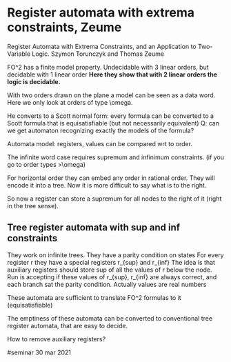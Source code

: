 # Register automata with extrema constraints, Zeume

Register Automata with Extrema Constraints, and an Application to Two-Variable
Logic. Szymon Torunczyk and Thomas Zeume

FO^2 has a finite model property.
Undecidable with 3 linear orders, but decidable with 1 linear order
**Here they show that with 2 linear orders the logic is decidable.**

With two orders drawn on the plane a model can be seen as a data word. Here we
only look at orders of type \omega.
 
He converts to a Scott normal form: every formula can be converted to a Scott
formula that is equisatisfiable (but not necessarily equivalent)
Q: can we get automaton recognizing exactly the models of the formula?

Automata model: registers, values can be compared wrt to order.

The infinite word case requires supremum and infinimum constraints. (if you go
to order types >\omega)

For horizontal order they can embed any order in rational order.
They will encode it into a tree. Now it is more difficult to say what is to the
right. 

So now a register can store a supremum for all nodes to the right of it (right
in the tree sense).

## Tree register automata with sup and inf constraints
They work on infinite trees. 
They have a parity condition on states
For every register r they have a special registers r_{sup} and r_{inf}
The idea is that auxiliary registers should store sup of all the values of r
below the node. 
Run is accepting if these values of r_{sup}, r_{inf} are always correct, and
each branch sat the parity condition.
Actually values are real numbers

These automata are sufficient to translate FO^2 formulas to it (equisatisfiable)

The emptiness of these automata can be converted to conventional tree register
automata, that are easy to decide.

How to remove auxiliary registers? 


#seminar 30 mar 2021
